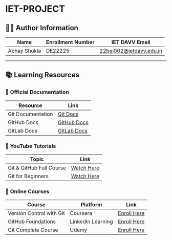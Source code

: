 # IET-PROJECT

## 🧑‍💻 Author Information  
| Name         | Enrollment Number | IET DAVV Email          |
|-------------|------------------|-------------------------|
| Abhay Shukla |  DE22225         | 22bei002@ietdavv.edu.in |

---

## 📚 Learning Resources  

### 🔹 **Official Documentation**
| Resource | Link |
|----------|------|
| Git Documentation | [Git Docs](https://git-scm.com/doc) |
| GitHub Docs | [GitHub Docs](https://docs.github.com/en) |
| GitLab Docs | [GitLab Docs](https://docs.gitlab.com/) |

### 🔹 **YouTube Tutorials**  
| Topic | Link |
|------|------|
| Git & GitHub Full Course | [Watch Here](https://www.youtube.com/watch?v=RGOj5yH7evk) |
| Git for Beginners | [Watch Here](https://www.youtube.com/watch?v=8JJ101D3knE) |


### 🔹 **Online Courses**  
| Course | Platform | Link |
|--------|----------|------|
| Version Control with Git | Coursera | [Enroll Here](https://www.coursera.org/learn/version-control-with-git) |
| GitHub Foundations | LinkedIn Learning | [Enroll Here](https://www.linkedin.com/learning/github-fundamentals) |
| Git Complete Course | Udemy | [Enroll Here](https://www.udemy.com/course/git-and-github-bootcamp/) |


